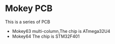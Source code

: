 # Mokey PCB

This is a series of PCB
* Mokey63 multi-column,The chip is ATmega32U4
* Mokey64 The chip is STM32F401


